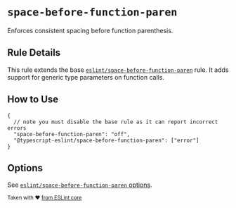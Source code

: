 # `space-before-function-paren`

Enforces consistent spacing before function parenthesis.

## Rule Details

This rule extends the base [`eslint/space-before-function-paren`](https://eslint.org/docs/rules/space-before-function-paren) rule.
It adds support for generic type parameters on function calls.

## How to Use

```jsonc
{
  // note you must disable the base rule as it can report incorrect errors
  "space-before-function-paren": "off",
  "@typescript-eslint/space-before-function-paren": ["error"]
}
```

## Options

See [`eslint/space-before-function-paren` options](https://eslint.org/docs/rules/space-before-function-paren#options).

<sup>

Taken with ❤️ [from ESLint core](https://github.com/eslint/eslint/blob/main/docs/rules/space-before-function-paren.md)

</sup>
